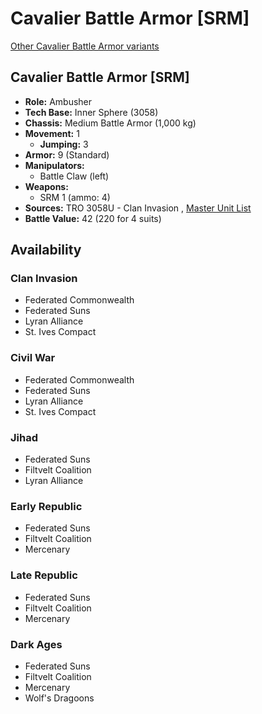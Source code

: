 # Cavalier Battle Armor [SRM] 

[Other Cavalier Battle Armor variants](../cavalier_battle_armor.md) 

## Cavalier Battle Armor [SRM] 

- **Role:** Ambusher 
- **Tech Base:** Inner Sphere (3058) 
- **Chassis:** Medium Battle Armor (1,000 kg) 
- **Movement:** 1 
  - **Jumping:** 3 
- **Armor:** 9 (Standard) 
- **Manipulators:** 
  - Battle Claw (left) 
- **Weapons:** 
  - SRM 1 (ammo: 4) 
- **Sources:** TRO 3058U - Clan Invasion , [Master Unit List](http://masterunitlist.info/Unit/Details/502/cavalier-battle-armor-srm) 
- **Battle Value:** 42 (220 for 4 suits) 

## Availability 

### Clan Invasion 

- Federated Commonwealth 
- Federated Suns 
- Lyran Alliance 
- St. Ives Compact 

### Civil War 

- Federated Commonwealth 
- Federated Suns 
- Lyran Alliance 
- St. Ives Compact 

### Jihad 

- Federated Suns 
- Filtvelt Coalition 
- Lyran Alliance 

### Early Republic 

- Federated Suns 
- Filtvelt Coalition 
- Mercenary 

### Late Republic 

- Federated Suns 
- Filtvelt Coalition 
- Mercenary 

### Dark Ages 

- Federated Suns 
- Filtvelt Coalition 
- Mercenary 
- Wolf's Dragoons 

